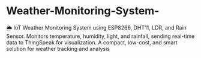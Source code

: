 # Weather-Monitoring-System-
🌦️ IoT Weather Monitoring System using ESP8266, DHT11, LDR, and Rain Sensor. Monitors temperature, humidity, light, and rainfall, sending real-time data to ThingSpeak for visualization. A compact, low-cost, and smart solution for weather tracking and analysis
